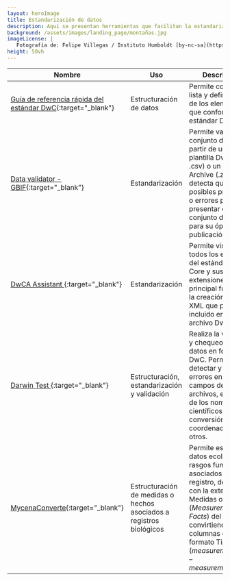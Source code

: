 ```yaml
---
layout: heroImage
title: Estandarización de datos
description: Aquí se presentan herramientas que facilitan la estandarización y validación de los datos al estándar Darwin Core (DwC). Pueden ser utilizadas por separado o integradas en un flujo de trabajo donde se hagan sucesivas validaciones.
background: /assets/images/landing_page/montañas.jpg
imageLicense: |
   Fotografía de: Felipe Villegas / Instituto Humboldt [by-nc-sa](https://creativecommons.org/licenses/by-nc-sa/3.0/) 
height: 50vh
---
```


| Nombre        | Uso          | Descripción  |
| ------------- |-------------| -----|
| [Guía de referencia rápida del estándar DwC](http://repository.humboldt.org.co/handle/20.500.11761/35349){:target="_blank"}   | Estructuración de datos    |    Permite conocer la lista y definiciones de los elementos que conforman el estándar DwC. |
| [Data validator - GBIF](https://www.gbif.org/tools/data-validator){:target="_blank"}      | Estandarización    |   Permite validar un conjunto de datos a partir de una plantilla DwC (en .csv) o un DwC Archive  (.zip) y detecta qué posibles problemas o errores puede presentar el conjunto de datos para su óptima publicación. |
| [DwCA Assistant ](http://tools.gbif.org/dwca-assistant/?lang=en){:target="_blank"}      | Estandarización    |   Permite visualizar todos los elementos del estándar Darwin Core y sus extensiones, su principal función es la creación de un XML que puede ser incluido en un archivo DwC. |
| [Darwin Test ](https://www.gbif.es/software/darwin-test/){:target="_blank"}      | Estructuración, estandarización y validación    |   Realiza la validación y chequeo de los datos en formato DwC. Permite detectar y corregir errores en los campos de los archivos, el chequeo de los nombres científicos, la conversión de coordenadas, entre otros. |
| [MycenaConverte](https://ferramentas.sibbr.gov.br/mycena/){:target="_blank"} | Estructuración de medidas o hechos asociados a registros biológicos | Permite estandarizar datos ecológicos o rasgos funcionales asociados a cada registro, de acuerdo con la extensión Medidas o Hechos (*Measurement or Facts*) del DwC, convirtiendo filas en columnas en el formato Tipo – Valor (*measurementType – measurementValue*). |

